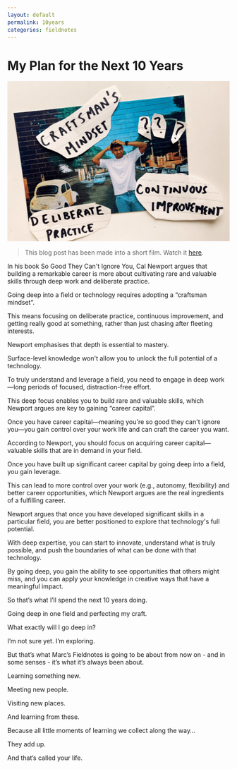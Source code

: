 ```yaml
---
layout: default
permalink: 10years
categories: fieldnotes
---
```


# My Plan for the Next 10 Years

![10years](/assets/covers/10years.png)

> This blog post has been made into a short film. Watch it [here](https://www.youtube.com/watch?v=TU-UJ9Y7rr8).

In his book So Good They Can't Ignore You, Cal Newport argues that building a remarkable career is more about cultivating rare and valuable skills through deep work and deliberate practice.

Going deep into a field or technology requires adopting a “craftsman mindset”. 

This means focusing on deliberate practice, continuous improvement, and getting really good at something, rather than just chasing after fleeting interests.

Newport emphasises that depth is essential to mastery. 

Surface-level knowledge won't allow you to unlock the full potential of a technology. 

To truly understand and leverage a field, you need to engage in deep work—long periods of focused, distraction-free effort.

This deep focus enables you to build rare and valuable skills, which Newport argues are key to gaining “career capital”. 

Once you have career capital—meaning you're so good they can't ignore you—you gain control over your work life and can craft the career you want.

According to Newport, you should focus on acquiring career capital—valuable skills that are in demand in your field. 

Once you have built up significant career capital by going deep into a field, you gain leverage. 

This can lead to more control over your work (e.g., autonomy, flexibility) and better career opportunities, which Newport argues are the real ingredients of a fulfilling career.

Newport argues that once you have developed significant skills in a particular field, you are better positioned to explore that technology's full potential. 

With deep expertise, you can start to innovate, understand what is truly possible, and push the boundaries of what can be done with that technology.

By going deep, you gain the ability to see opportunities that others might miss, and you can apply your knowledge in creative ways that have a meaningful impact.

So that’s what I’ll spend the next 10 years doing.

Going deep in one field and perfecting my craft. 

What exactly will I go deep in? 

I’m not sure yet. I’m exploring. 

But that’s what Marc’s Fieldnotes is going to be about from now on - and in some senses - it’s what it’s always been about.

Learning something new.

Meeting new people.

Visiting new places.

And learning from these. 

Because all little moments of learning we collect along the way…

They add up.

And that’s called your life. 